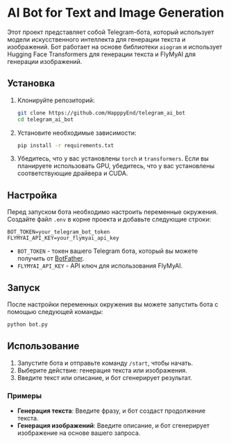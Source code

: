 # AI Bot for Text and Image Generation

Этот проект представляет собой Telegram-бота, который использует модели искусственного интеллекта для генерации текста и изображений. Бот работает на основе библиотеки `aiogram` и использует Hugging Face Transformers для генерации текста и FlyMyAI для генерации изображений.

## Установка

1. Клонируйте репозиторий:

   ```bash
   git clone https://github.com/HapppyEnd/telegram_ai_bot
   cd telegram_ai_bot
   ```

2. Установите необходимые зависимости:

   ```bash
   pip install -r requirements.txt
   ```

3. Убедитесь, что у вас установлены `torch` и `transformers`. Если вы планируете использовать GPU, убедитесь, что у вас установлены соответствующие драйвера и CUDA.

## Настройка

Перед запуском бота необходимо настроить переменные окружения. Создайте файл `.env` в корне проекта и добавьте следующие строки:

```
BOT_TOKEN=your_telegram_bot_token
FLYMYAI_API_KEY=your_flymyai_api_key
```

- `BOT_TOKEN` - токен вашего Telegram бота, который вы можете получить от [BotFather](https://core.telegram.org/bots#botfather).
- `FLYMYAI_API_KEY` - API ключ для использования FlyMyAI.

## Запуск

После настройки переменных окружения вы можете запустить бота с помощью следующей команды:

```bash
python bot.py
```

## Использование

1. Запустите бота и отправьте команду `/start`, чтобы начать.
2. Выберите действие: генерация текста или изображения.
3. Введите текст или описание, и бот сгенерирует результат.

### Примеры

- **Генерация текста**: Введите фразу, и бот создаст продолжение текста.
- **Генерация изображений**: Введите описание, и бот сгенерирует изображение на основе вашего запроса.

